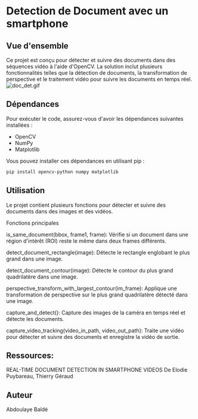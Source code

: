 # Detection de Document avec un smartphone

## Vue d'ensemble
Ce projet est conçu pour détecter et suivre des documents dans des séquences vidéo à l'aide d'OpenCV.
La solution inclut plusieurs fonctionnalités telles que la détection de documents, 
la transformation de perspective et le traitement vidéo pour suivre les documents en temps réel.
![doc_det.gif](videos%2Fdoc_det.gif)

## Dépendances
Pour exécuter le code, assurez-vous d'avoir les dépendances suivantes installées :
- OpenCV
- NumPy
- Matplotlib

Vous pouvez installer ces dépendances en utilisant pip :
```sh
pip install opencv-python numpy matplotlib
```

## Utilisation

Le projet contient plusieurs fonctions pour détecter et suivre des documents dans des images et des vidéos.

Fonctions principales

is_same_document(bbox, frame1, frame): Vérifie si un document dans une région d'intérêt (ROI) reste le même dans deux frames différents.

detect_document_rectangle(image): Détecte le rectangle englobant le plus grand dans une image.

detect_document_contour(image): Détecte le contour du plus grand quadrilatère dans une image.

perspective_transform_with_largest_contour(im_frame): Applique une transformation de perspective sur le plus grand quadrilatère détecté dans une image.

capture_and_detect(): Capture des images de la caméra en temps réel et détecte les documents.

capture_video_tracking(video_in_path, video_out_path): Traite une vidéo pour détecter et suivre des documents et enregistre la vidéo de sortie.

## Ressources:
REAL-TIME DOCUMENT DETECTION IN SMARTPHONE VIDEOS
De Elodie Puybareau, Thierry Géraud 

## Auteur
Abdoulaye Baldé


